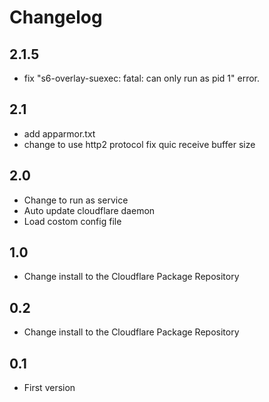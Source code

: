 # Changelog

## 2.1.5
- fix "s6-overlay-suexec: fatal: can only run as pid 1" error.

## 2.1
- add apparmor.txt
- change to use http2 protocol fix quic receive buffer size

## 2.0
- Change to run as service
- Auto update cloudflare daemon
- Load costom config file

## 1.0
- Change install to the Cloudflare Package Repository

## 0.2
- Change install to the Cloudflare Package Repository

## 0.1
- First version

